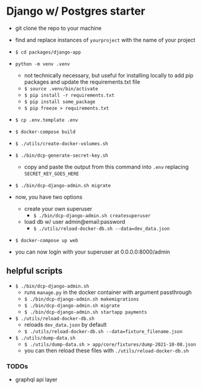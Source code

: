 # Django w/ Postgres starter

* git clone the repo to your machine
* find and replace instances of `yourproject` with the name of your project
* `$ cd packages/django-app`
* `python -m venv .venv`
  * not technically necessary, but useful for installing locally to add pip packages and update the requirements.txt file
  * `$ source .venv/bin/activate`
  * `$ pip install -r requirements.txt`
  * `$ pip install some_package`
  * `$ pip freeze > requirements.txt`
* `$ cp .env.template .env`
* `$ docker-compose build`
* `$ ./utils/create-docker-volumes.sh`
* `$ ./bin/dcp-generate-secret-key.sh`
  * copy and paste the output from this command into `.env` replacing `SECRET_KEY_GOES_HERE`
* `$ ./bin/dcp-django-admin.sh migrate`

* now, you have two options
  * create your own superuser
    * `$ ./bin/dcp-django-admin.sh createsuperuser`
  * load db w/ user admin@email:password
    * `$ ./utils/reload-docker-db.sh --data=dev_data.json`

* `$ docker-compose up web`
* you can now login with your superuser at 0.0.0.0:8000/admin

## helpful scripts
* `$ ./bin/dcp-django-admin.sh`
  * runs `manage.py` in the docker container with argument passthrough
  * `$ ./bin/dcp-django-admin.sh makemigrations`
  * `$ ./bin/dcp-django-admin.sh migrate`
  * `$ ./bin/dcp-django-admin.sh startapp payments`
* `$ ./utils/reload-docker-db.sh`
  * reloads `dev_data.json` by default
  * `$ ./utils/reload-docker-db.sh --data=fixture_filename.json`
* `$ ./utils/dump-data.sh`
  *  `$ ./utils/dump-data.sh > app/core/fixtures/dump-2021-10-08.json`
  * you can then reload these files with `./utils/reload-docker-db.sh`


### TODOs
* graphql api layer
